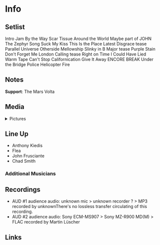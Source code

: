 # Info

## Setlist

Intro Jam
By the Way
Scar Tissue
Around the World
Maybe part of JOHN
The Zephyr Song
Suck My Kiss
This Is the Place
Latest Disgrace tease
Parallel Universe
Otherside
Mellowship Slinky in B Major tease
Purple Stain
Don't Forget Me
London Calling tease
Right on Time
I Could Have Lied
Warm Tape
Can't Stop
Californication
Give It Away
ENCORE BREAK
Under the Bridge
Police Helicopter
Fire

## Notes

**Support**: The Mars Volta

## Media 

<details>
  <summary>Pictures</summary>
  <!--<img alt="Setlist" title="Setlist" src="_.jpg" height="200" />-->
</details>

## Line Up

* Anthony Kiedis
* Flea
* John Frusciante
* Chad Smith

### Additional Musicians

## Recordings

* AUD #1 audience audio: unknown mic > unknown recorder ? > MP3 recorded by unknownThere's no lossless transfer circulating of this recording.  
* AUD #2 audience audio: Sony ECM-MS907 > Sony MZ-R900 MD(M) > FLAC recorded by Martin Lüscher

## Links

